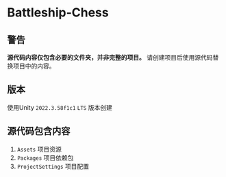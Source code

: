 # Battleship-Chess
## **警告**
**源代码内容仅包含必要的文件夹，并非完整的项目。**
请创建项目后使用源代码替换项目中的内容。
## 版本
使用Unity `2022.3.58f1c1` `LTS` 版本创建
## 源代码包含内容
1. `Assets` 项目资源
2. `Packages` 项目依赖包
3. `ProjectSettings` 项目配置